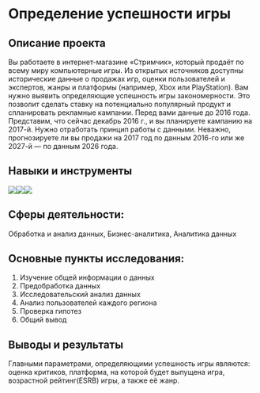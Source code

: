 # Определение успешности игры

## Описание проекта
Вы работаете в интернет-магазине «Стримчик», который продаёт по всему миру компьютерные игры. Из открытых источников доступны исторические данные о продажах игр, оценки пользователей и экспертов, жанры и платформы (например, Xbox или PlayStation). Вам нужно выявить определяющие успешность игры закономерности. Это позволит сделать ставку на потенциально популярный продукт и спланировать рекламные кампании.
Перед вами данные до 2016 года. Представим, что сейчас декабрь 2016 г., и вы планируете кампанию на 2017-й. Нужно отработать принцип работы с данными. Неважно, прогнозируете ли вы продажи на 2017 год по данным 2016-го или же 2027-й — по данным 2026 года.

## Навыки и инструменты
<img src="https://img.shields.io/badge/Pandas-black?style=flat-square&logo=pandas&logoColor=orange"/><img src="https://img.shields.io/badge/Plotly-black?style=flat-square&logo=plotly&logoColor=orange"/><img src="https://img.shields.io/badge/Scipy-black?style=flat-square&logo=scipy&logoColor=orange"/>

## Сферы деятельности:
Обработка и анализ данных, Бизнес-аналитика, Аналитика данных

## Основные пункты исследования:
1. Изучение общей информации о данных
2. Предобработка данных
3. Исследовательский анализ данных
4. Анализ пользователей каждого региона
5. Проверка гипотез
8. Общий вывод

## Выводы и результаты
Главными параметрами, определяющими успешность игры являются: оценка критиков, платформа, на которой будет выпущена игра, возрастной рейтинг(ESRB) игры, а также её жанр.

